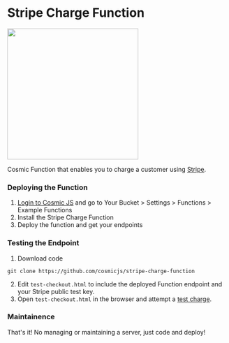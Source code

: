 # Stripe Charge Function
<img src="https://cosmic-s3.imgix.net/124843d0-7c94-11e8-9e7b-6d53b7000e38-stripe.png?w=1000" width="300" />

Cosmic Function that enables you to charge a customer using [Stripe](https://stripe.com).

### Deploying the Function
1. [Login to Cosmic JS](https://cosmicjs.com) and go to Your Bucket > Settings > Functions > Example Functions
2. Install the Stripe Charge Function
3. Deploy the function and get your endpoints

### Testing the Endpoint
1. Download code
```
git clone https://github.com/cosmicjs/stripe-charge-function
```
2. Edit `test-checkout.html` to include the deployed Function endpoint and your Stripe public test key.
3. Open `test-checkout.html` in the browser and attempt a [test charge](https://stripe.com/docs/testing).

### Maintainence
That's it! No managing or maintaining a server, just code and deploy!
